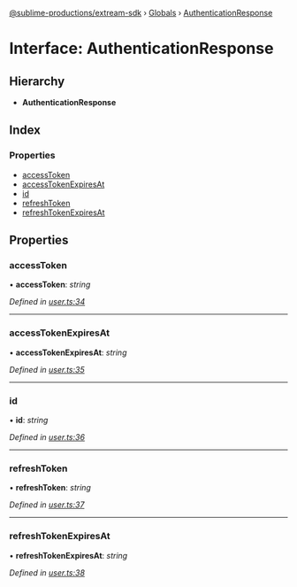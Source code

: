 [@sublime-productions/extream-sdk](../README.md) › [Globals](../globals.md) › [AuthenticationResponse](authenticationresponse.md)

# Interface: AuthenticationResponse

## Hierarchy

* **AuthenticationResponse**

## Index

### Properties

* [accessToken](authenticationresponse.md#accesstoken)
* [accessTokenExpiresAt](authenticationresponse.md#accesstokenexpiresat)
* [id](authenticationresponse.md#id)
* [refreshToken](authenticationresponse.md#refreshtoken)
* [refreshTokenExpiresAt](authenticationresponse.md#refreshtokenexpiresat)

## Properties

###  accessToken

• **accessToken**: *string*

*Defined in [user.ts:34](https://github.com/Extream-SaaS/ex-sdk/blob/c40df84/src/user.ts#L34)*

___

###  accessTokenExpiresAt

• **accessTokenExpiresAt**: *string*

*Defined in [user.ts:35](https://github.com/Extream-SaaS/ex-sdk/blob/c40df84/src/user.ts#L35)*

___

###  id

• **id**: *string*

*Defined in [user.ts:36](https://github.com/Extream-SaaS/ex-sdk/blob/c40df84/src/user.ts#L36)*

___

###  refreshToken

• **refreshToken**: *string*

*Defined in [user.ts:37](https://github.com/Extream-SaaS/ex-sdk/blob/c40df84/src/user.ts#L37)*

___

###  refreshTokenExpiresAt

• **refreshTokenExpiresAt**: *string*

*Defined in [user.ts:38](https://github.com/Extream-SaaS/ex-sdk/blob/c40df84/src/user.ts#L38)*
